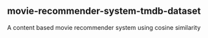 movie-recommender-system-tmdb-dataset
-----------------------------------------
A content based movie recommender system using cosine similarity
